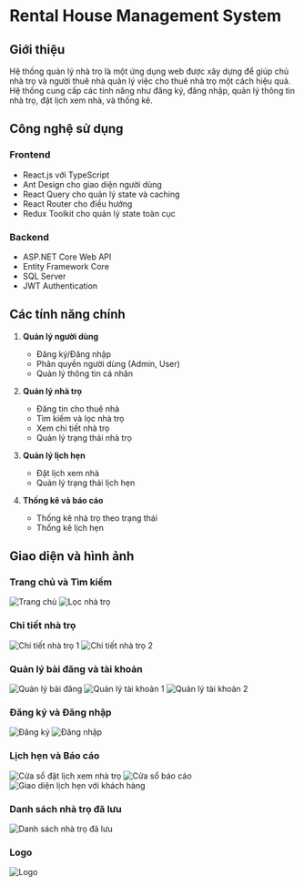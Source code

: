 # Rental House Management System

## Giới thiệu
Hệ thống quản lý nhà trọ là một ứng dụng web được xây dựng để giúp chủ nhà trọ và người thuê nhà quản lý việc cho thuê nhà trọ một cách hiệu quả. Hệ thống cung cấp các tính năng như đăng ký, đăng nhập, quản lý thông tin nhà trọ, đặt lịch xem nhà, và thống kê.

## Công nghệ sử dụng
### Frontend
- React.js với TypeScript
- Ant Design cho giao diện người dùng
- React Query cho quản lý state và caching
- React Router cho điều hướng
- Redux Toolkit cho quản lý state toàn cục

### Backend
- ASP.NET Core Web API
- Entity Framework Core
- SQL Server
- JWT Authentication

## Các tính năng chính
1. **Quản lý người dùng**
   - Đăng ký/Đăng nhập
   - Phân quyền người dùng (Admin, User)
   - Quản lý thông tin cá nhân

2. **Quản lý nhà trọ**
   - Đăng tin cho thuê nhà
   - Tìm kiếm và lọc nhà trọ
   - Xem chi tiết nhà trọ
   - Quản lý trạng thái nhà trọ

3. **Quản lý lịch hẹn**
   - Đặt lịch xem nhà
   - Quản lý trạng thái lịch hẹn

4. **Thống kê và báo cáo**
   - Thống kê nhà trọ theo trạng thái
   - Thống kê lịch hẹn

## Giao diện và hình ảnh

### Trang chủ và Tìm kiếm
![Trang chủ](https://github.com/Namne2k3/RentalHouse/blob/main/public/images/trang_chu_1.png?raw=true)
![Lọc nhà trọ](https://github.com/Namne2k3/RentalHouse/blob/main/public/images/loc_nha_tro.png?raw=true)

### Chi tiết nhà trọ
![Chi tiết nhà trọ 1](https://github.com/Namne2k3/RentalHouse/blob/main/public/images/chi_tiet_nha_tro_1.png?raw=true)
![Chi tiết nhà trọ 2](https://github.com/Namne2k3/RentalHouse/blob/main/public/images/chi_tiet_nha_tro_2.png?raw=true)

### Quản lý bài đăng và tài khoản
![Quản lý bài đăng](public/images/quan_ly_bai_dang.png)
![Quản lý tài khoản 1](https://github.com/Namne2k3/RentalHouse/blob/main/public/images/quan_ly_tai_khoan_1.png?raw=true)
![Quản lý tài khoản 2](https://github.com/Namne2k3/RentalHouse/blob/main/public/images/quan_ly_tai_khoan_2.png?raw=true)

### Đăng ký và Đăng nhập
![Đăng ký](https://github.com/Namne2k3/RentalHouse/blob/main/public/images/dang_ky.png?raw=true)
![Đăng nhập](https://github.com/Namne2k3/RentalHouse/blob/main/public/images/dang_nhap.png?raw=true)

### Lịch hẹn và Báo cáo
![Cửa sổ đặt lịch xem nhà trọ](https://github.com/Namne2k3/RentalHouse/blob/main/public/images/cua_so_dat_lich_xem_nha_tro.png?raw=true)
![Cửa sổ báo cáo](https://github.com/Namne2k3/RentalHouse/blob/main/public/images/cua_so_bao_cao.png?raw=true)
![Giao diện lịch hẹn với khách hàng](https://github.com/Namne2k3/RentalHouse/blob/main/public/images/giao_dien_lich_hen_voi_khach_hang.png?raw=true)

### Danh sách nhà trọ đã lưu
![Danh sách nhà trọ đã lưu](https://github.com/Namne2k3/RentalHouse/blob/main/public/images/danh_sach_nha_tro_da_luu.png?raw=true)

### Logo
![Logo](https://github.com/Namne2k3/RentalHouse/blob/main/public/images/logo.jpg?raw=true)


